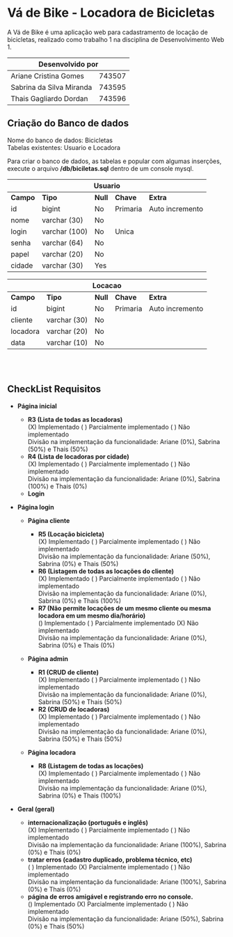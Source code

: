 # Vá de Bike - Locadora de Bicicletas
A Vá de Bike é uma aplicação web para cadastramento de locação de bicicletas, realizado como trabalho 1 na disciplina de Desenvolvimento Web 1.

<table>
  <thead>
    <tr>
      <th colspan='2'>Desenvolvido por</th>
    </tr>
  </thead>
    <tr>
      <td>Ariane Cristina Gomes</td>
      <td>743507</td>
    </tr>
    <tr>
      <td>Sabrina da Silva Miranda</td>
      <td>743595</td>
    </tr>
    <tr>
      <td>Thais Gagliardo Dordan</td>
      <td>743596</td>
    </tr>
</table>

## Criação do Banco de dados
Nome do banco de dados: Bicicletas<br>
Tabelas existentes: Usuario e Locadora

Para criar o banco de dados, as tabelas e popular com algumas inserções, execute o arquivo **/db/biciletas.sql** dentro de um console mysql.

<table>
  <thead>
    <tr>
      <th colspan='5'>Usuario</th>
    </tr>
  </thead>
    <tr>
      <td><b>Campo</td>
      <td><b>Tipo</td>
      <td><b>Null</td>
      <td><b>Chave</td>
      <td><b>Extra</td>
    </tr>
    <tr>
      <td>id</td>
      <td>bigint</td>
      <td>No</td>
      <td>Primaria</td>
      <td>Auto incremento</td>
    </tr>
    <tr>
      <td>nome</td>
      <td>varchar (30)</td>
      <td>No</td>
      <td></td>
      <td></td>
    </tr>
    <tr>
      <td>login</td>
      <td>varchar (100)</td>
      <td>No</td>
      <td>Unica</td>
      <td></td>
    </tr>
    <tr>
      <td>senha</td>
      <td>varchar (64)</td>
      <td>No</td>
      <td></td>
      <td></td>
    </tr>
    <tr>
      <td>papel</td>
      <td>varchar (20)</td>
      <td>No</td>
      <td></td>
      <td></td>
    </tr>
    <tr>
      <td>cidade</td>
      <td>varchar (30)</td>
      <td>Yes</td>
      <td></td>
      <td></td>
    </tr>
</table>

<table>
  <thead>
    <tr>
      <th colspan='5'>Locacao</th>
    </tr>
  </thead>
    <tr>
      <td><b>Campo</td>
      <td><b>Tipo</td>
      <td><b>Null</td>
      <td><b>Chave</td>
      <td><b>Extra</td>
    </tr>
    <tr>
      <td>id</td>
      <td>bigint</td>
      <td>No</td>
      <td>Primaria</td>
      <td>Auto incremento</td>
    </tr>
    <tr>
      <td>cliente</td>
      <td>varchar (30)</td>
      <td>No</td>
      <td></td>
      <td></td>
    </tr>
    <tr>
      <td>locadora</td>
      <td>varchar (20)</td>
      <td>No</td>
      <td></td>
      <td></td>
    </tr>
    <tr>
      <td>data</td>
      <td>varchar (10)</td>
      <td>No</td>
      <td></td>
      <td></td>
    </tr>
</table>

<br><br>
## CheckList Requisitos
* **Página inicial**
	* **R3 (Lista de todas as locadoras)<br>**
		(X) Implementado ( ) Parcialmente implementado ( ) Não implementado<br>
		Divisão na implementação da funcionalidade: Ariane (0%), Sabrina (50%) e Thais (50%)
	* **R4 (Lista de locadoras por cidade)<br>**
		(X) Implementado ( ) Parcialmente implementado ( ) Não implementado<br>
		Divisão na implementação da funcionalidade: Ariane (0%), Sabrina (100%) e Thais (0%)
	* **Login**

* **Página login**
	* **Página cliente**
		* **R5 (Locação bicicleta)**<br>
			(X) Implementado ( ) Parcialmente implementado ( ) Não implementado<br>
			Divisão na implementação da funcionalidade: Ariane (50%), Sabrina (0%) e Thais (50%)
		* **R6 (Listagem de todas as locações do cliente)<br>**
			(X) Implementado ( ) Parcialmente implementado ( ) Não implementado<br>
			Divisão na implementação da funcionalidade: Ariane (0%), Sabrina (0%) e Thais (100%)			
		* **R7 (Não permite locações de um mesmo cliente ou mesma locadora em um mesmo dia/horário)<br>**
			() Implementado ( ) Parcialmente implementado (X) Não implementado<br>
			Divisão na implementação da funcionalidade: Ariane (0%), Sabrina (0%) e Thais (0%)

	* **Página admin**
		* **R1 (CRUD de cliente)<br>**
			(X) Implementado ( ) Parcialmente implementado ( ) Não implementado<br>
			Divisão na implementação da funcionalidade: Ariane (0%), Sabrina (50%) e Thais (50%)
		* **R2 (CRUD de locadoras)<br>**
			(X) Implementado ( ) Parcialmente implementado ( ) Não implementado<br>
			Divisão na implementação da funcionalidade: Ariane (0%), Sabrina (50%) e Thais (50%)
	* **Página locadora**
		* **R8 (Listagem de todas as locações)<br>**
			(X) Implementado ( ) Parcialmente implementado ( ) Não implementado<br>
			Divisão na implementação da funcionalidade: Ariane (0%), Sabrina (0%) e Thais (100%)

* **Geral (geral)**
	* **internacionalização (português e inglês)<br>**
		(X) Implementado ( ) Parcialmente implementado ( ) Não implementado<br>
		Divisão na implementação da funcionalidade: Ariane (100%), Sabrina (0%) e Thais (0%)
	* **tratar erros (cadastro duplicado, problema técnico, etc)<br>**
		( ) Implementado (X) Parcialmente implementado ( ) Não implementado<br>
		Divisão na implementação da funcionalidade: Ariane (100%), Sabrina (0%) e Thais (0%)
	* **página de erros amigável e registrando erro no console.<br>**
		() Implementado (X) Parcialmente implementado ( ) Não implementado<br>
		Divisão na implementação da funcionalidade: Ariane (50%), Sabrina (0%) e Thais (50%)
